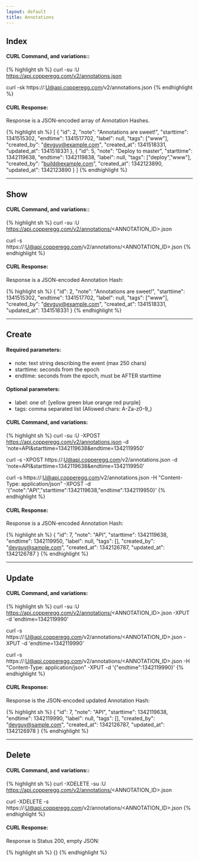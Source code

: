 ```yaml
---
layout: default
title: Annotations
---
```


## Index


#### CURL Command, and variations::
{% highlight sh %}
curl -su <APIKEY>:U https://api.copperegg.com/v2/annotations.json

curl -sk https://<APIKEY>:U@api.copperegg.com/v2/annotations.json
{% endhighlight %}

#### CURL Response:

Response is a JSON-encoded array of Annotation Hashes.

{% highlight sh %}
[
  {
    "id": 2,
    "note": "Annotations are sweet!",
    "starttime": 1341515302,
    "endtime": 1341517702,
    "label": null,
    "tags": ["www"],
    "created_by": "devguy@example.com",
    "created_at": 1341518331,
    "updated_at": 1341518331
  },
  {
    "id": 5,
    "note": "Deploy to master",
    "starttime": 1342119638,
    "endtime": 1342119838,
    "label": null,
    "tags": ["deploy","www"],
    "created_by": "build@example.com",
    "created_at": 1342123890,
    "updated_at": 1342123890
  }
]
{% endhighlight %}

----
## Show

#### CURL Command, and variations::
{% highlight sh %}
curl -su <APIKEY>:U https://api.copperegg.com/v2/annotations/<ANNOTATION_ID>.json

curl -s https://<APIKEY>:U@api.copperegg.com/v2/annotations/<ANNOTATION_ID>.json
{% endhighlight %}

#### CURL Response:

Response is a JSON-encoded Annotation Hash:

{% highlight sh %}
{
  "id": 2,
  "note": "Annotations are sweet!",
  "starttime": 1341515302,
  "endtime": 1341517702,
  "label": null,
  "tags": ["www"],
  "created_by": "devguy@example.com",
  "created_at": 1341518331,
  "updated_at": 1341518331
}
{% endhighlight %}

----
## Create

#### Required parameters:
* note: text string describing the event (max 250 chars)
* starttime: seconds from the epoch
* endtime: seconds from the epoch, must be AFTER starttime

#### Optional parameters:
* label: one of: \[yellow green blue orange red purple\]
* tags: comma separated list (Allowed chars: A-Za-z0-9_)


#### CURL Command, and variations:
{% highlight sh %}
curl -su <APIKEY>:U -XPOST https://api.copperegg.com/v2/annotations.json -d 'note=API&starttime=1342119638&endtime=1342119950'

curl -s  -XPOST https://<APIKEY>:U@api.copperegg.com/v2/annotations.json -d 'note=API&starttime=1342119638&endtime=1342119950'

curl -s  https://<APIKEY>:U@api.copperegg.com/v2/annotations.json -H "Content-Type: application/json" -XPOST -d '{"note":"API","starttime":1342119638,"endtime":1342119950}'
{% endhighlight %}

#### CURL Response:

Response is a JSON-encoded Annotation Hash:

{% highlight sh %}
{
  "id": 7,
  "note": "API",
  "starttime": 1342119638,
  "endtime": 1342119950,
  "label": null,
  "tags": [],
  "created_by": "devguy@sample.com",
  "created_at": 1342126787,
  "updated_at": 1342126787
}
{% endhighlight %}

----
## Update

#### CURL Command, and variations:
{% highlight sh %}
curl -su <APIKEY>:U https://api.copperegg.com/v2/annotations/<ANNOTATION_ID>.json -XPUT -d 'endtime=1342119990'

curl -s https://<APIKEY>:U@api.copperegg.com/v2/annotations/<ANNOTATION_ID>.json -XPUT -d 'endtime=1342119990'

curl -s https://<APIKEY>:U@api.copperegg.com/v2/annotations/<ANNOTATION_ID>.json -H "Content-Type: application/json" -XPUT -d '{"endtime":1342119990}'
{% endhighlight %}

#### CURL Response:

Response is the JSON-encoded updated Annotation Hash:

{% highlight sh %}
{
  "id": 7,
  "note": "API",
  "starttime": 1342119638,
  "endtime": 1342119990,
  "label": null,
  "tags": [],
  "created_by": "devguy@sample.com",
  "created_at": 1342126787,
  "updated_at": 1342126978
}
{% endhighlight %}

----
## Delete

#### CURL Command, and variations::
{% highlight sh %}
curl -XDELETE -su <APIKEY>:U https://api.copperegg.com/v2/annotations/<ANNOTATION_ID>.json

curl -XDELETE -s  https://<APIKEY>:U@api.copperegg.com/v2/annotations/<ANNOTATION_ID>.json
{% endhighlight %}

#### CURL Response:

Response is Status 200, empty JSON:

{% highlight sh %}
{}
{% endhighlight %}

